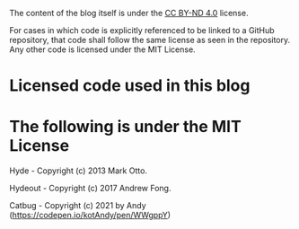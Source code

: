 The content of the blog itself is under the [CC BY-ND 4.0](http://creativecommons.org/licenses/by-nd/4.0/) license.

For cases in which code is explicitly referenced to be linked to a GitHub repository, that code shall follow the same license as seen in the repository. Any other code is licensed under the MIT License.

# Licensed code used in this blog
# The following is under the MIT License

Hyde - Copyright (c) 2013 Mark Otto.

Hydeout - Copyright (c) 2017 Andrew Fong.

Catbug - Copyright (c) 2021 by Andy (https://codepen.io/kotAndy/pen/WWgppY)
